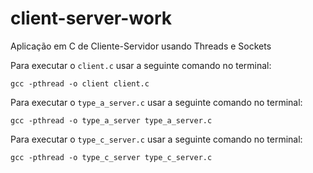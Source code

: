 # client-server-work
Aplicação em C de Cliente-Servidor usando Threads e Sockets

Para executar o `client.c` usar a seguinte comando no terminal:

`gcc -pthread -o client client.c`

Para executar o `type_a_server.c` usar a seguinte comando no terminal:

`gcc -pthread -o type_a_server type_a_server.c`

Para executar o `type_c_server.c` usar a seguinte comando no terminal:

`gcc -pthread -o type_c_server type_c_server.c`

